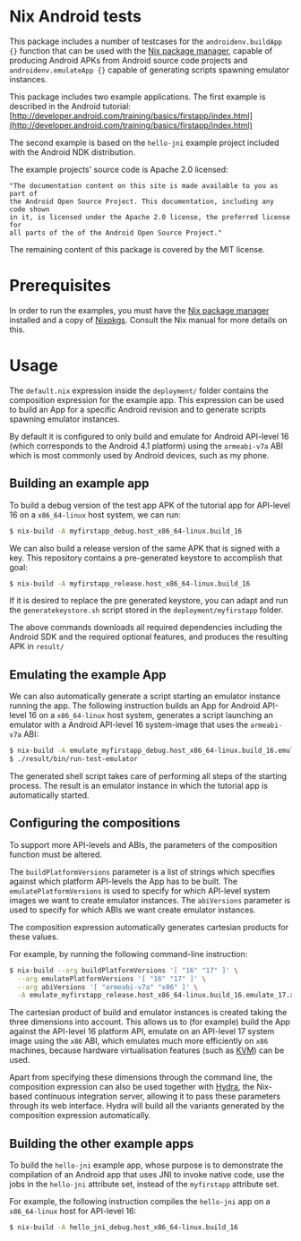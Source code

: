 Nix Android tests
=================
This package includes a number of testcases for the `androidenv.buildApp {}`
function that can be used with the [Nix package manager](http://nixos.org/nix),
capable of producing Android APKs from Android source code projects and
`androidenv.emulateApp {}` capable of generating scripts spawning emulator
instances.

This package includes two example applications. The first example is described
in the Android tutorial:
[http://developer.android.com/training/basics/firstapp/index.html](http://developer.android.com/training/basics/firstapp/index.html)

The second example is based on the `hello-jni` example project included with the
Android NDK distribution.

The example projects' source code is Apache 2.0 licensed:

    "The documentation content on this site is made available to you as part of
    the Android Open Source Project. This documentation, including any code shown
    in it, is licensed under the Apache 2.0 license, the preferred license for
    all parts of the of the Android Open Source Project."

The remaining content of this package is covered by the MIT license.

Prerequisites
=============
In order to run the examples, you must have the
[Nix package manager](http://nixos.org/nix) installed and a copy of
[Nixpkgs](http://nixos.org/nixpkgs). Consult the Nix manual for more details on
this.

Usage
=====
The `default.nix` expression inside the `deployment/` folder contains the
composition expression for the example app. This expression can be used to build
an App for a specific Android revision and to generate scripts spawning emulator
instances.

By default it is configured to only build and emulate for Android API-level 16
(which corresponds to the Android 4.1 platform) using the `armeabi-v7a` ABI which
is most commonly used by Android devices, such as my phone.

Building an example app
-----------------------
To build a debug version of the test app APK of the tutorial app for API-level
16 on a `x86_64-linux` host system, we can run:

```bash
$ nix-build -A myfirstapp_debug.host_x86_64-linux.build_16
```

We can also build a release version of the same APK that is signed with a key.
This repository contains a pre-generated keystore to accomplish that goal:

```bash
$ nix-build -A myfirstapp_release.host_x86_64-linux.build_16
```

If it is desired to replace the pre generated keystore, you can adapt and run the
`generatekeystore.sh` script stored in the `deployment/myfirstapp` folder.

The above commands downloads all required dependencies including the Android SDK
and the required optional features, and produces the resulting APK in `result/`

Emulating the example App
-------------------------
We can also automatically generate a script starting an emulator instance
running the app. The following instruction builds an App for Android API-level 16
on a `x86_64-linux` host system, generates a script launching an emulator with a
Android API-level 16 system-image that uses the `armeabi-v7a` ABI:

```bash
$ nix-build -A emulate_myfirstapp_debug.host_x86_64-linux.build_16.emulate_16.armeabi-v7a
$ ./result/bin/run-test-emulator
```

The generated shell script takes care of performing all steps of the starting
process. The result is an emulator instance in which the tutorial app is
automatically started.

Configuring the compositions
----------------------------
To support more API-levels and ABIs, the parameters of the composition function
must be altered.

The `buildPlatformVersions` parameter is a list of strings which specifies
against which platform API-levels the App has to be built. The
`emulatePlatformVersions` is used to specify for which API-level system images we
want to create emulator instances. The `abiVersions` parameter is used to specify
for which ABIs we want create emulator instances.

The composition expression automatically generates cartesian products for these
values.

For example, by running the following command-line instruction:

```bash
$ nix-build --arg buildPlatformVersions '[ "16" "17" ]' \
  --arg emulatePlatformVersions '[ "16" "17" ]' \
  --arg abiVersions '[ "armeabi-v7a" "x86" ]' \
  -A emulate_myfirstapp_release.host_x86_64-linux.build_16.emulate_17.x86
```

The cartesian product of build and emulator instances is created taking the three
dimensions into account. This allows us to (for example) build the App against
the API-level 16 platform API, emulate on an API-level 17 system image using the
`x86` ABI, which emulates much more efficiently on `x86` machines, because
hardware virtualisation features (such as [KVM](http://www.linux-kvm.org)) can
be used.

Apart from specifying these dimensions through the command line, the composition
expression can also be used together with [Hydra](http://nixos.org/hydra), the
Nix-based continuous integration server, allowing it to pass these parameters
through its web interface. Hydra will build all the variants generated by the
composition expression automatically.

Building the other example apps
-------------------------------
To build the `hello-jni` example app, whose purpose is to demonstrate the
compilation of an Android app that uses JNI to invoke native code, use the jobs
in the `hello-jni` attribute set, instead of the `myfirstapp` attribute set.

For example, the following instruction compiles the `hello-jni` app on a
`x86_64-linux` host for API-level 16:

```bash
$ nix-build -A hello_jni_debug.host_x86_64-linux.build_16
```
